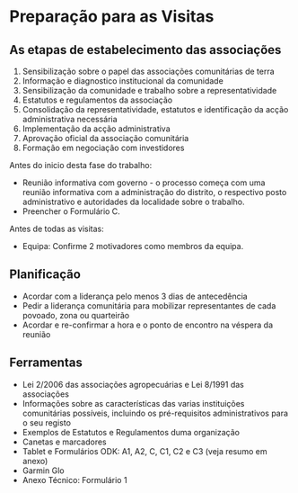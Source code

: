 # Preparação para as Visitas

## As etapas de estabelecimento das associações

1. Sensibilização sobre o papel das associações comunitárias de terra
2. Informação e diagnostico institucional da comunidade
3. Sensibilização da comunidade e trabalho sobre a representatividade
4. Estatutos e regulamentos da associação
5. Consolidação da representatividade, estatutos e identificação da acção administrativa necessária
6. Implementação da acção administrativa
7. Aprovação oficial da associação comunitária
8. Formação em negociação com investidores

Antes do inicio desta fase do trabalho:

* Reunião informativa com governo - o processo começa com uma reunião informativa com a administração do distrito, o respectivo posto administrativo e autoridades da localidade sobre o trabalho.
* Preencher o Formulário C.

Antes de todas as visitas:

* Equipa: Confirme 2 motivadores como membros da equipa.

## Planificação

* Acordar com a liderança pelo menos 3 dias de antecedência
* Pedir a liderança comunitária para mobilizar representantes de cada povoado, zona ou quarteirão
* Acordar e re-confirmar a hora e o ponto de encontro na véspera da reunião

## Ferramentas

* Lei 2/2006 das associações agropecuárias e Lei 8/1991 das associações 
* Informações sobre as características das varias instituições comunitárias possíveis, incluindo os pré-requisitos administrativos para o seu registo 
* Exemplos de Estatutos e Regulamentos duma organização 
* Canetas e marcadores
* Tablet e Formulários ODK: A1, A2, C, C1, C2 e C3 \(veja resumo em anexo\)
* Garmin Glo
* Anexo Técnico: Formulário 1

